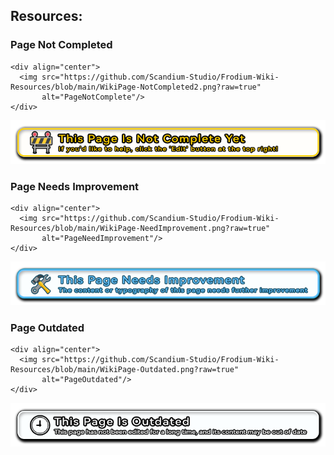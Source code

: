 ## Resources:

### Page Not Completed
```
<div align="center">
  <img src="https://github.com/Scandium-Studio/Frodium-Wiki-Resources/blob/main/WikiPage-NotCompleted2.png?raw=true" 
       alt="PageNotComplete"/>
</div>
```
<div align="center">
  <img src="https://github.com/Scandium-Studio/Frodium-Wiki-Resources/blob/main/WikiPage-NotCompleted2.png?raw=true" 
       alt="PageNotComplete"/>
</div>

### Page Needs Improvement
```
<div align="center">
  <img src="https://github.com/Scandium-Studio/Frodium-Wiki-Resources/blob/main/WikiPage-NeedImprovement.png?raw=true" 
       alt="PageNeedImprovement"/>
</div>
```
<div align="center">
  <img src="https://github.com/Scandium-Studio/Frodium-Wiki-Resources/blob/main/WikiPage-NeedImprovement.png?raw=true" 
       alt="PageNeedImprovement"/>
</div>

### Page Outdated
```
<div align="center">
  <img src="https://github.com/Scandium-Studio/Frodium-Wiki-Resources/blob/main/WikiPage-Outdated.png?raw=true" 
       alt="PageOutdated"/>
</div>
```
<div align="center">
  <img src="https://github.com/Scandium-Studio/Frodium-Wiki-Resources/blob/main/WikiPage-Outdated.png?raw=true" 
       alt="PageOutdated"/>
</div>
